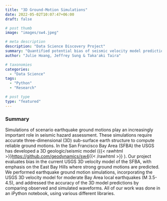```yaml
---
title: "3D Ground-Motion Simulations"
date: 2022-05-02T10:07:47+06:00
draft: false

# post thumb
image: "images/sw4.jpeg"

# meta description
description: "Data Science Discovery Project"
summary: "Quantified potential bias of seismic velocity model prediction data to improve accuracy of future simulations."
author: "Julie Hoang, Jeffrey Sung & Taka'aki Taira"

# taxonomies
categories: 
  - "Data Science"
tags:
  - "Python"
  - "Research"

# post type
type: "featured"
---
```


### Summary
Simulations of scenario earthquake ground motions play an increasingly important role in seismic hazard assessment. These simulations require accurate three-dimensional (3D) sub-surface earth structure to compute reliable ground motions. In the San Francisco Bay Area (SFBA) the USGS has developed a 3D geologic/seismic model ({{< rawhtml >}}<a href="https://github.com/geodynamics/sw4" rel="noopener noreferrer" target="_blank">https://github.com/geodynamics/sw4</a>{{< /rawhtml >}} ). Our project evaluates bias in the current USGS 3D velocity model of the SFBA, with emphasis on the East Bay Hills where strong ground motions are predicted. We performed earthquake ground motion simulations, incorporating the USGS 3D velocity model for moderate Bay Area local earthquakes (M 3.5-4.5), and addressed the accuracy of the 3D model predictions by comparing observed and simulated waveforms. All of our work was done in an iPython notebook, using various different libraries.